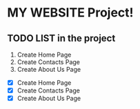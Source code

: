 # MY WEBSITE Project!

## TODO LIST in the project

1. Create Home Page
2. Create Contacts Page
3. Create About Us Page


- [x] Create Home Page
- [x] Create Contacts Page
- [x] Create About Us Page
